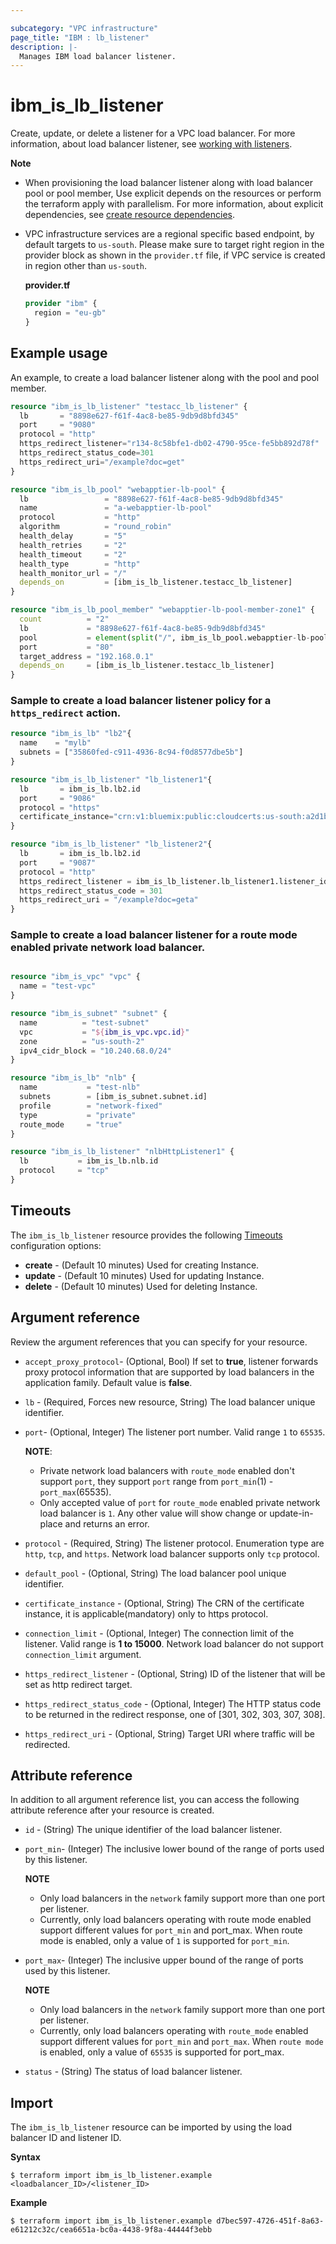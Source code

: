 ```yaml
---

subcategory: "VPC infrastructure"
page_title: "IBM : lb_listener"
description: |-
  Manages IBM load balancer listener.
---
```


# ibm_is_lb_listener
Create, update, or delete a listener for a VPC load balancer. For more information, about load balancer listener, see [working with listeners](https://cloud.ibm.com/docs/vpc?topic=vpc-nlb-listeners).

**Note**
- When provisioning the load balancer listener along with load balancer pool or pool member, Use explicit depends on the resources or perform the terraform apply with parallelism. For more information, about explicit dependencies, see [create resource dependencies](https://learn.hashicorp.com/terraform/getting-started/dependencies#implicit-and-explicit-dependencies).
- VPC infrastructure services are a regional specific based endpoint, by default targets to `us-south`. Please make sure to target right region in the provider block as shown in the `provider.tf` file, if VPC service is created in region other than `us-south`.

  **provider.tf**

  ```terraform
  provider "ibm" {
    region = "eu-gb"
  }
  ```
  
## Example usage
An example, to create a load balancer listener along with the pool and pool member.

```terraform
resource "ibm_is_lb_listener" "testacc_lb_listener" {
  lb       = "8898e627-f61f-4ac8-be85-9db9d8bfd345"
  port     = "9080"
  protocol = "http"
  https_redirect_listener="r134-8c58bfe1-db02-4790-95ce-fe5bb892d78f"
  https_redirect_status_code=301
  https_redirect_uri="/example?doc=get"
}

resource "ibm_is_lb_pool" "webapptier-lb-pool" {
  lb                 = "8898e627-f61f-4ac8-be85-9db9d8bfd345"
  name               = "a-webapptier-lb-pool"
  protocol           = "http"
  algorithm          = "round_robin"
  health_delay       = "5"
  health_retries     = "2"
  health_timeout     = "2"
  health_type        = "http"
  health_monitor_url = "/"
  depends_on         = [ibm_is_lb_listener.testacc_lb_listener]
}

resource "ibm_is_lb_pool_member" "webapptier-lb-pool-member-zone1" {
  count          = "2"
  lb             = "8898e627-f61f-4ac8-be85-9db9d8bfd345"
  pool           = element(split("/", ibm_is_lb_pool.webapptier-lb-pool.id), 1)
  port           = "80"
  target_address = "192.168.0.1"
  depends_on     = [ibm_is_lb_listener.testacc_lb_listener]
}
```

### Sample to create a load balancer listener policy for a `https_redirect` action.

```terraform
resource "ibm_is_lb" "lb2"{
  name    = "mylb"
  subnets = ["35860fed-c911-4936-8c94-f0d8577dbe5b"]
}

resource "ibm_is_lb_listener" "lb_listener1"{
  lb       = ibm_is_lb.lb2.id
  port     = "9086"
  protocol = "https"
  certificate_instance="crn:v1:bluemix:public:cloudcerts:us-south:a2d1bace7b46e4815a81e52c6ffeba5cf:af925157-b125-4db2-b642-adacb8b9c7f5:certificate:c81627a1bf6f766379cc4b98fd2a44ed"
}

resource "ibm_is_lb_listener" "lb_listener2"{
  lb       = ibm_is_lb.lb2.id
  port     = "9087"
  protocol = "http"
  https_redirect_listener = ibm_is_lb_listener.lb_listener1.listener_id
  https_redirect_status_code = 301
  https_redirect_uri = "/example?doc=geta" 
}
```

### Sample to create a load balancer listener for a route mode enabled private network load balancer.

```terraform

resource "ibm_is_vpc" "vpc" {
  name = "test-vpc"
}

resource "ibm_is_subnet" "subnet" {
  name 			= "test-subnet"
  vpc 			= "${ibm_is_vpc.vpc.id}"
  zone 			= "us-south-2"
  ipv4_cidr_block = "10.240.68.0/24"
}

resource "ibm_is_lb" "nlb" {
  name           = "test-nlb"
  subnets        = [ibm_is_subnet.subnet.id]
  profile        = "network-fixed"
  type           = "private"
  route_mode     = "true"
}

resource "ibm_is_lb_listener" "nlbHttpListener1" {
  lb           = ibm_is_lb.nlb.id
  protocol     = "tcp"
}
```

## Timeouts
The `ibm_is_lb_listener` resource provides the following [Timeouts](https://www.terraform.io/docs/language/resources/syntax.html) configuration options:

- **create** - (Default 10 minutes) Used for creating Instance.
- **update** - (Default 10 minutes) Used for updating Instance.
- **delete** - (Default 10 minutes) Used for deleting Instance.


## Argument reference
Review the argument references that you can specify for your resource. 

- `accept_proxy_protocol`- (Optional, Bool)  If set to **true**, listener forwards proxy protocol information that are supported by load balancers in the application family. Default value is **false**.
- `lb` - (Required, Forces new resource, String) The load balancer unique identifier.
- `port`- (Optional, Integer) The listener port number. Valid range `1` to `65535`.

  **NOTE**:
    - Private network load balancers with `route_mode` enabled don't support `port`, they support `port` range from `port_min`(1) - `port_max`(65535).
    - Only accepted value of `port` for `route_mode` enabled private network load balancer is `1`. Any other value will show change or update-in-place and returns an error.

- `protocol` - (Required, String) The listener protocol. Enumeration type are `http`, `tcp`, and `https`. Network load balancer supports only `tcp` protocol.
- `default_pool` - (Optional, String) The load balancer pool unique identifier.
- `certificate_instance` - (Optional, String) The CRN of the certificate instance, it is applicable(mandatory) only to https protocol.
- `connection_limit` - (Optional, Integer) The connection limit of the listener. Valid range is **1 to 15000**. Network load balancer do not support `connection_limit` argument.
- `https_redirect_listener` - (Optional, String) ID of the listener that will be set as http redirect target.
- `https_redirect_status_code` - (Optional, Integer) The HTTP status code to be returned in the redirect response, one of [301, 302, 303, 307, 308].
- `https_redirect_uri` - (Optional, String) Target URI where traffic will be redirected.

## Attribute reference
In addition to all argument reference list, you can access the following attribute reference after your resource is created.

- `id` - (String) The unique identifier of the load balancer listener.
- `port_min`- (Integer) The inclusive lower bound of the range of ports used by this listener.

  **NOTE**
    - Only load balancers in the `network` family support more than one port per listener.
    - Currently, only load balancers operating with route mode enabled support different values for `port_min` and port_max. When route mode is enabled, only a value of `1` is supported for `port_min`.
- `port_max`- (Integer) The inclusive upper bound of the range of ports used by this listener.

  **NOTE**
    - Only load balancers in the `network` family support more than one port per listener.
    - Currently, only load balancers operating with `route_mode` enabled support different values for `port_min` and `port_max`. When `route mode` is enabled, only a value of `65535` is supported for port_max.
- `status` - (String) The status of load balancer listener.

## Import
The `ibm_is_lb_listener` resource can be imported by using the load balancer ID and listener ID.

**Syntax**

```
$ terraform import ibm_is_lb_listener.example <loadbalancer_ID>/<listener_ID>
```

**Example**

```
$ terraform import ibm_is_lb_listener.example d7bec597-4726-451f-8a63-e61212c32c/cea6651a-bc0a-4438-9f8a-44444f3ebb
```
